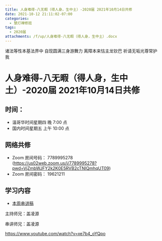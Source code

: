 ```yaml
---
title: 人身难得-八无暇（得人身，生中土）-2020届 2021年10月14日共修
date: 2021-10-12 21:11:02-07:00
categories:
  - 慧灯禅修班
tags:
  - 2020届
attachments: /f/up/人身难得-八无暇（得人身，生中土）.docx
---
```

诸法等性本基法界中 自现圆满三身游舞力 
离障本来怙主龙钦巴 祈请无垢光尊常护我

# 人身难得-八无暇（得人身，生中土）-2020届 2021年10月14日共修

## 时间：

* 温哥华时间星期四 晚 7:00 点
* 国内时间星期五 上午 10:00 点

## 网络共修

* Zoom 房间号码： 7789995278 (<https://us02web.zoom.us/j/7789995278?pwd=VjZmbWJFY2k2K0E5RVB2cTNIQmhqUT09>)
* Zoom 房间密码： 19621211

## 学习内容

* [本周串讲稿](/f/up/人身难得-八无暇（得人身，生中土）.docx)

主持师兄：盖凌源

串讲师兄：盖凌源

<https://www.youtube.com/watch?v=xe7b4_oYQpo>